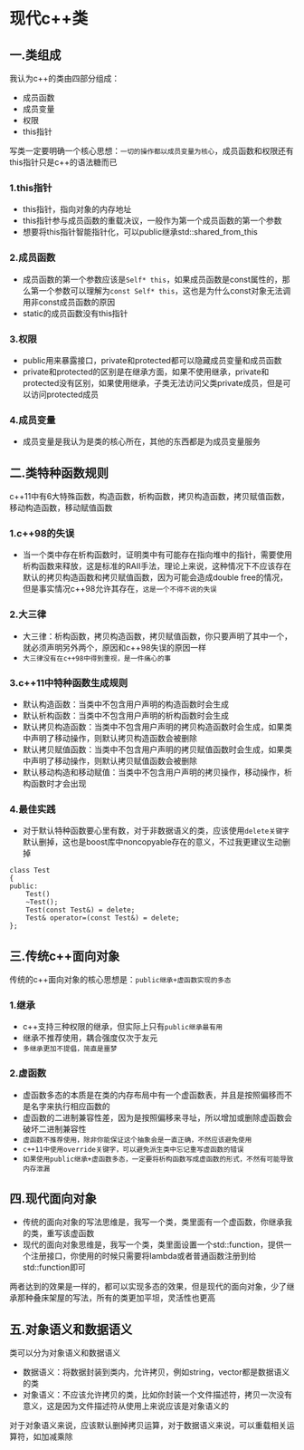 # 现代c++类

## 一.类组成

我认为c++的类由四部分组成：

* 成员函数
* 成员变量
* 权限
* this指针

写类一定要明确一个核心思想：`一切的操作都以成员变量为核心`，成员函数和权限还有this指针只是c++的语法糖而已

### 1.this指针

* this指针，指向对象的内存地址
* this指针参与成员函数的重载决议，一般作为第一个成员函数的第一个参数
* 想要将this指针智能指针化，可以public继承std::shared\_from\_this

### 2.成员函数

* 成员函数的第一个参数应该是`Self* this`，如果成员函数是const属性的，那么第一个参数可以理解为`const Self* this`，这也是为什么const对象无法调用非const成员函数的原因
* static的成员函数没有this指针

### 3.权限

* public用来暴露接口，private和protected都可以隐藏成员变量和成员函数
* private和protected的区别是在继承方面，如果不使用继承，private和protected没有区别，如果使用继承，子类无法访问父类private成员，但是可以访问protected成员

### 4.成员变量

* 成员变量是我认为是类的核心所在，其他的东西都是为成员变量服务

## 二.类特种函数规则

c++11中有6大特殊函数，构造函数，析构函数，拷贝构造函数，拷贝赋值函数，移动构造函数，移动赋值函数

### 1.c++98的失误

* 当一个类中存在析构函数时，证明类中有可能存在指向堆中的指针，需要使用析构函数来释放，这是标准的RAII手法，理论上来说，这种情况下不应该存在默认的拷贝构造函数和拷贝赋值函数，因为可能会造成double free的情况，但是事实情况c++98允许其存在，`这是一个不得不说的失误`

### 2.大三律

* 大三律：析构函数，拷贝构造函数，拷贝赋值函数，你只要声明了其中一个，就必须声明另外两个，原因和c++98失误的原因一样
* `大三律没有在c++98中得到重视，是一件痛心的事`

### 3.c++11中特种函数生成规则

* 默认构造函数：当类中不包含用户声明的构造函数时会生成
* 默认析构函数：当类中不包含用户声明的析构函数时会生成
* 默认拷贝构造函数：当类中不包含用户声明的拷贝构造函数时会生成，如果类中声明了移动操作，则默认拷贝构造函数会被删除
* 默认拷贝赋值函数：当类中不包含用户声明的拷贝赋值函数时会生成，如果类中声明了移动操作，则默认拷贝赋值函数会被删除
* 默认移动构造和移动赋值：当类中不包含用户声明的拷贝操作，移动操作，析构函数时才会出现

### 4.最佳实践

* 对于默认特种函数要心里有数，对于非数据语义的类，应该使用`delete关键字`默认删掉，这也是boost库中noncopyable存在的意义，不过我更建议生动删掉

```
class Test
{
public:
    Test()
    ~Test();
    Test(const Test&) = delete;
    Test& operator=(const Test&) = delete;
};
```

## 三.传统c++面向对象

传统的c++面向对象的核心思想是：`public继承+虚函数实现的多态`

### 1.继承

* c++支持三种权限的继承，但实际上只有`public继承最有用`
* 继承不推荐使用，耦合强度仅次于友元
* `多继承更加不提倡，简直是噩梦`

### 2.虚函数

* 虚函数多态的本质是在类的内存布局中有一个虚函数表，并且是按照偏移而不是名字来执行相应函数的
* 虚函数的二进制兼容性差，因为是按照偏移来寻址，所以增加或删除虚函数会破坏二进制兼容性
* `虚函数不推荐使用，除非你能保证这个抽象会是一直正确，不然应该避免使用`
* `c++11中使用override关键字，可以避免派生类中忘记重写虚函数的错误`
* `如果使用public继承+虚函数多态，一定要将析构函数写成虚函数的形式，不然有可能导致内存泄漏`

## 四.现代面向对象

* 传统的面向对象的写法思维是，我写一个类，类里面有一个虚函数，你继承我的类，重写该虚函数
* 现代的面向对象思维是，我写一个类，类里面设置一个std::function，提供一个注册接口，你使用的时候只需要将lambda或者普通函数注册到给std::function即可

两者达到的效果是一样的，都可以实现多态的效果，但是现代的面向对象，少了继承那种叠床架屋的写法，所有的类更加平坦，灵活性也更高

## 五.对象语义和数据语义

类可以分为对象语义和数据语义

* 数据语义：将数据封装到类内，允许拷贝，例如string，vector都是数据语义的类
* 对象语义：不应该允许拷贝的类，比如你封装一个文件描述符，拷贝一次没有意义，这是因为文件描述符从使用上来说应该是对象语义的

对于对象语义来说，应该默认删掉拷贝运算，对于数据语义来说，可以重载相关运算符，如加减乘除
